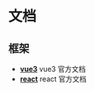 # 文档

## 框架

- [**vue3**](https://v3.cn.vuejs.org/) vue3 官方文档
- [**react**](https://zh-hans.reactjs.org/) react 官方文档
